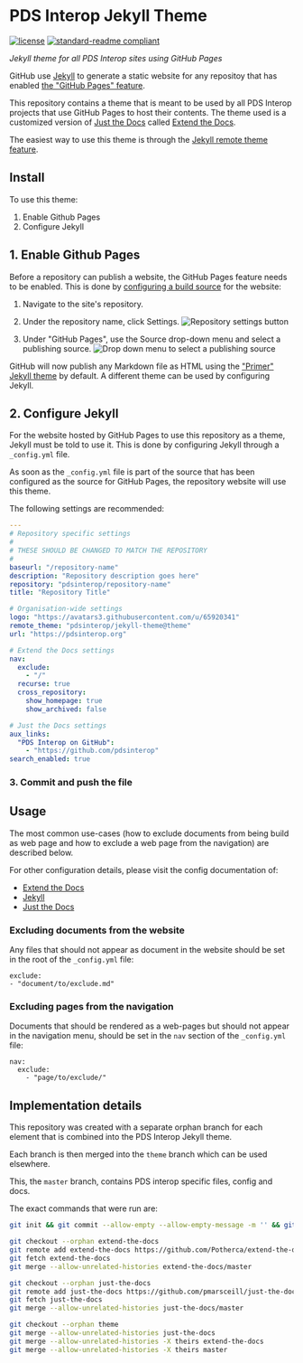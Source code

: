 # PDS Interop Jekyll Theme

[![license](https://img.shields.io/github/license/pdsinterop/jekyll-theme.svg)](LICENSE)
[![standard-readme compliant](https://img.shields.io/badge/readme%20style-standard-brightgreen.svg?style=flat-square)](https://github.com/RichardLitt/standard-readme)

_Jekyll theme for all PDS Interop sites using GitHub Pages_

GitHub use [Jekyll](https://jekyllrb.com/) to generate a static website for any
repositoy that has enabled [the "GitHub Pages" feature](https://docs.github.com/en/github/working-with-github-pages/about-github-pages).

This repository contains a theme that is meant to be used by all PDS Interop
projects that use GitHub Pages to host their contents. The theme used is a
customized version of [Just the Docs](https://pmarsceill.github.io/just-the-docs/)
called [Extend the Docs](https://github.com/Potherca/extend-the-docs).

The easiest way to use this theme is through the [Jekyll remote theme feature](https://github.com/benbalter/jekyll-remote-theme).

## Install

To use this theme:

1. Enable Github Pages
2. Configure Jekyll

## 1. Enable Github Pages

Before a repository can publish a website, the GitHub Pages feature needs to be
enabled. This is done by [configuring a build source](https://docs.github.com/en/github/working-with-github-pages/configuring-a-publishing-source-for-your-github-pages-site)
for the website:

1. Navigate to the site's repository.

2. Under the repository name, click  Settings.
![Repository settings button](https://docs.github.com/assets/images/help/repository/repo-actions-settings.png)

3. Under "GitHub Pages", use the Source drop-down menu and select a publishing source.
![Drop down menu to select a publishing source](https://docs.github.com/assets/images/help/pages/publishing-source-drop-down.png)

GitHub will now publish any Markdown file as HTML using the ["Primer" Jekyll theme](https://github.com/pages-themes/primer)
by default. A different theme can be used by configuring Jekyll.

## 2. Configure Jekyll

For the website hosted by GitHub Pages to use this repository as a theme, Jekyll
must be told to use it. This is done by configuring Jekyll through a
`_config.yml` file.

As soon as the `_config.yml` file is part of the source that has been configured
as the source for GitHub Pages, the repository website will use this theme.

The following settings are recommended:

```yml
---
# Repository specific settings
#
# THESE SHOULD BE CHANGED TO MATCH THE REPOSITORY
#
baseurl: "/repository-name"
description: "Repository description goes here"
repository: "pdsinterop/repository-name"
title: "Repository Title"

# Organisation-wide settings
logo: "https://avatars3.githubusercontent.com/u/65920341"
remote_theme: "pdsinterop/jekyll-theme@theme"
url: "https://pdsinterop.org"

# Extend the Docs settings
nav:
  exclude:
    - "/"
  recurse: true
  cross_repository:
    show_homepage: true
    show_archived: false

# Just the Docs settings
aux_links:
  "PDS Interop on GitHub":
    - "https://github.com/pdsinterop"
search_enabled: true
```

### 3. Commit and push the file

## Usage

The most common use-cases (how to exclude documents from being build as web page
and how to exclude a web page from the navigation) are described below.

For other configuration details, please visit the config documentation of:

- [Extend the Docs](https://pother.ca/extend-the-docs/)
- [Jekyll](https://jekyllrb.com/docs/configuration/)
- [Just the Docs](https://pmarsceill.github.io/just-the-docs/docs/configuration/)

### Excluding documents from the website

Any files that should not appear as document in the website should be set in the
root of the `_config.yml` file:

```
exclude:
- "document/to/exclude.md"
```

### Excluding pages from the navigation

Documents that should be rendered as a web-pages but should not appear in the
navigation menu, should be set in the `nav` section of the `_config.yml` file:

```
nav:
  exclude:
    - "page/to/exclude/"
```

## Implementation details

This repository was created with a separate orphan branch for each element that
is combined into the PDS Interop Jekyll theme.

Each branch is then merged into the `theme` branch which can be used elsewhere.

This, the `master` branch, contains PDS interop specific files, config and docs.

The exact commands that were run are:

```sh
git init && git commit --allow-empty --allow-empty-message -m '' && git tag -sam ''  v0.0.0

git checkout --orphan extend-the-docs
git remote add extend-the-docs https://github.com/Potherca/extend-the-docs.git
git fetch extend-the-docs
git merge --allow-unrelated-histories extend-the-docs/master

git checkout --orphan just-the-docs
git remote add just-the-docs https://github.com/pmarsceill/just-the-docs.git
git fetch just-the-docs
git merge --allow-unrelated-histories just-the-docs/master

git checkout --orphan theme
git merge --allow-unrelated-histories just-the-docs
git merge --allow-unrelated-histories -X theirs extend-the-docs
git merge --allow-unrelated-histories -X theirs master
```

<!--
@TODO:

## Contributing

## License

-->
